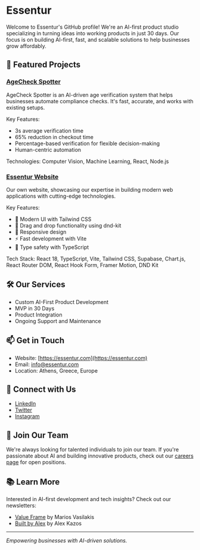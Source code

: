 # Essentur

Welcome to Essentur's GitHub profile! We're an AI-first product studio specializing in turning ideas into working products in just 30 days. Our focus is on building AI-first, fast, and scalable solutions to help businesses grow affordably.

## 🚀 Featured Projects

### [AgeCheck Spotter](https://github.com/alex-kazos/age-check-spotter)

AgeCheck Spotter is an AI-driven age verification system that helps businesses automate compliance checks. It's fast, accurate, and works with existing setups.

Key Features:
- 3s average verification time
- 65% reduction in checkout time
- Percentage-based verification for flexible decision-making
- Human-centric automation

Technologies: Computer Vision, Machine Learning, React, Node.js

### [Essentur Website](https://github.com/Essentur/essentur)

Our own website, showcasing our expertise in building modern web applications with cutting-edge technologies.

Key Features:
- 🎨 Modern UI with Tailwind CSS
- 🔄 Drag and drop functionality using dnd-kit
- 📱 Responsive design
- ⚡ Fast development with Vite
- 🎯 Type safety with TypeScript

Tech Stack: React 18, TypeScript, Vite, Tailwind CSS, Supabase, Chart.js, React Router DOM, React Hook Form, Framer Motion, DND Kit

## 🛠️ Our Services

- Custom AI-First Product Development
- MVP in 30 Days
- Product Integration
- Ongoing Support and Maintenance

## 📫 Get in Touch

- Website: [https://essentur.com](https://essentur.com)
- Email: info@essentur.com
- Location: Athens, Greece, Europe

## 🤝 Connect with Us

- [LinkedIn](https://www.linkedin.com/company/essenturhq/)
- [Twitter](https://x.com/EssenturHQ)
- [Instagram](https://www.instagram.com/essenturhq/)

## 🌟 Join Our Team

We're always looking for talented individuals to join our team. If you're passionate about AI and building innovative products, check out our [careers page](https://essentur.com/careers) for open positions.

## 📚 Learn More

Interested in AI-first development and tech insights? Check out our newsletters:

- [Value Frame](https://valueframe.substack.com) by Marios Vasilakis
- [Built by Alex](https://alexkazos.substack.com) by Alex Kazos

---
*Empowering businesses with AI-driven solutions.*
